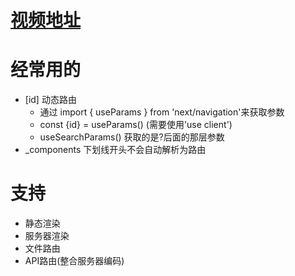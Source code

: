 # [视频地址](https://www.bilibili.com/video/BV1Eh4y1x71F/?spm_id_from=333.337.search-card.all.click&vd_source=90a9c7618953f5d275200b2fa7aed461)


# 经常用的
* [id] 动态路由
  *  通过 import { useParams } from 'next/navigation'来获取参数
  * const {id} = useParams() (需要使用'use client')
  * useSearchParams() 获取的是?后面的那层参数
* _components 下划线开头不会自动解析为路由


# 支持
* 静态渲染
* 服务器渲染
* 文件路由
* API路由(整合服务器编码)